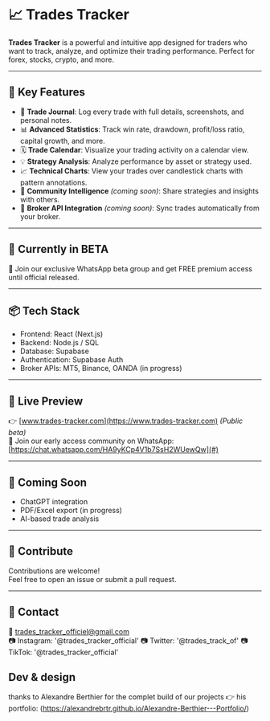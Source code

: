 # 📈 Trades Tracker

**Trades Tracker** is a powerful and intuitive app designed for traders who want to track, analyze, and optimize their trading performance. Perfect for forex, stocks, crypto, and more.

---

## 🚀 Key Features

- 🧾 **Trade Journal**: Log every trade with full details, screenshots, and personal notes.
- 📊 **Advanced Statistics**: Track win rate, drawdown, profit/loss ratio, capital growth, and more.
- 🗓️ **Trade Calendar**: Visualize your trading activity on a calendar view.
- 💡 **Strategy Analysis**: Analyze performance by asset or strategy used.
- 📈 **Technical Charts**: View your trades over candlestick charts with pattern annotations.
- 🧠 **Community Intelligence** *(coming soon)*: Share strategies and insights with others.
- 🔗 **Broker API Integration** *(coming soon)*: Sync trades automatically from your broker.

---

## 🧪 Currently in BETA

💎 Join our exclusive WhatsApp beta group and get FREE premium access until official released.

---

## 📦 Tech Stack

- Frontend: React (Next.js)
- Backend: Node.js / SQL
- Database: Supabase
- Authentication: Supabase Auth
- Broker APIs: MT5, Binance, OANDA (in progress)

---

## 📲 Live Preview

👉 [www.trades-tracker.com](https://www.trades-tracker.com) *(Public beta)*  
📱 Join our early access community on WhatsApp: [https://chat.whatsapp.com/HA9yKCp4V1b7SsH2WUewQw](#)

---

## 🔮 Coming Soon

- ChatGPT integration
- PDF/Excel export (in progress)
- AI-based trade analysis

---

## 🤝 Contribute

Contributions are welcome!  
Feel free to open an issue or submit a pull request.

---

## 📧 Contact

📨 trades_tracker_officiel@gmail.com  
📷 Instagram: '@trades_tracker_official' 
📷 Twitter: '@trades_track_of'
📷 TikTok: '@trades_tracker_official'


## Dev & design

thanks to Alexandre Berthier for the complet build of our projects
👉 his portfolio: (https://alexandrebrtr.github.io/Alexandre-Berthier---Portfolio/)

